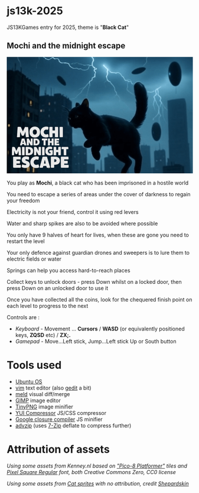# js13k-2025
JS13KGames entry for 2025, theme is "**Black Cat**"

## Mochi and the midnight escape

![Mochi and the midnight escape](big_screenshot.png?raw=true "Mochi and the midnight escape")

You play as **Mochi**, a black cat who has been imprisoned in a hostile world

You need to escape a series of areas under the cover of darkness to regain your freedom

Electricity is not your friend, control it using red levers

Water and sharp spikes are also to be avoided where possible

You only have 9 halves of heart for lives, when these are gone you need to restart the level

Your only defence against guardian drones and sweepers is to lure them to electric fields or water

Springs can help you access hard-to-reach places

Collect keys to unlock doors - press Down whilst on a locked door, then press Down on an unlocked door to use it

Once you have collected all the coins, look for the chequered finish point on each level to progress to the next

Controls are :

* *Keyboard* - Movement ... **Cursors** / **WASD** (or equivalently positioned keys, **ZQSD** etc) / **ZX;.**
* *Gamepad* - Move...Left stick, Jump...Left stick Up or South button

# Tools used
* [Ubuntu OS](https://www.ubuntu.com/)
* [vim](https://github.com/vim) text editor (also [gedit](https://github.com/GNOME/gedit) a bit)
* [meld](https://github.com/GNOME/meld) visual diff/merge
* [GIMP](https://github.com/GNOME/gimp) image editor
* [TinyPNG](https://tinypng.com/) image minifier
* [YUI Compressor](https://github.com/yui/yuicompressor) JS/CSS compressor
* [Google closure compiler](https://developers.google.com/closure/compiler/docs/gettingstarted_app) JS minifier
* [advzip](https://github.com/amadvance/advancecomp) (uses [7-Zip](https://sourceforge.net/projects/sevenzip/files/7-Zip/) deflate to compress further)

# Attribution of assets

_Using some assets from Kenney.nl based on ["Pico-8 Platformer"](https://kenney.nl/assets/pico-8-platformer) tiles and [Pixel Square Regular](https://kenney.nl/assets/kenney-fonts) font, both Creative Commons Zero, CC0 license_

_Using some assets from [Cat sprites](https://opengameart.org/content/cat-sprites) with no attribution, credit [Shepardskin](https://x.com/Shepardskin)_
